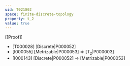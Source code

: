 ```yaml
---
uid: T021802
space: finite-discrete-topology
property: t_2
value: true
---
```

[[Proof]]

* [T000028] [Discrete|P000052]
* [I000055] [Metrizable|P000053] => [$T_2$|P000003]
* [I000143] [Discrete|P000052] => [Metrizable|P000053]

